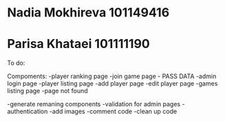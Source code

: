# Nadia Mokhireva 101149416
# Parisa Khataei 101111190

To do:

Compoments:
-player ranking page
-join game page - PASS DATA
-admin login page
-player listing page 
-add player page
-edit player page
-games listing page
-page not found

-generate remaning components
-validation for admin pages - authentication
-add images
-comment code
-clean up code
